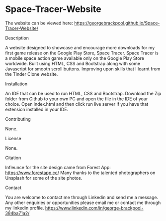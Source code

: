 # Space-Tracer-Website
The website can be viewed here: https://georgebrackpool.github.io/Space-Tracer-Website/

Description

A website designed to showcase and encourage more downloads for my first game release on the Google Play Store, Space Tracer. Space Tracer is a mobile space action game available only on the Google Play Store worldwide. Built using HTML, CSS and Bootstrap along with some Javascript for smooth scroll buttons. Improving upon skills that I learnt from the Tinder Clone website. 

Installation

An IDE that can be used to run HTML, CSS and Bootstrap. Download the Zip folder from Github to your own PC and open the file in the IDE of your choice. Open index.html and then click run live server if you have that extension installed in your IDE.

Contributing

None.

License

None.

Citation

Infleunce for the site design came from Forest App: https://www.forestapp.cc/
Many thanks to the talented photographers on Unsplash for some of the site photos.

Contact

You are welcome to contact me through Linkedin and send me a message. Any other enquiries or opportunities please email me or contact me through my linkedin profile. https://www.linkedin.com/in/george-brackpool-384ba71a2/
